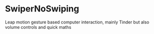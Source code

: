 # SwiperNoSwiping
Leap motion gesture based computer interaction, mainly Tinder but also volume controls and quick maths
